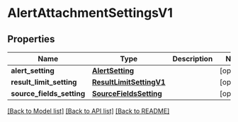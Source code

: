 # AlertAttachmentSettingsV1

## Properties
Name | Type | Description | Notes
------------ | ------------- | ------------- | -------------
**alert_setting** | [**AlertSetting**](AlertSetting.md) |  | [optional] 
**result_limit_setting** | [**ResultLimitSettingV1**](ResultLimitSettingV1.md) |  | [optional] 
**source_fields_setting** | [**SourceFieldsSetting**](SourceFieldsSetting.md) |  | [optional] 

[[Back to Model list]](../README.md#documentation-for-models) [[Back to API list]](../README.md#documentation-for-api-endpoints) [[Back to README]](../README.md)

